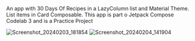 An app with 30 Days Of Recipes in a LazyColumn list and Material Theme. List items in Card Composable. This app is part o Jetpack Compose Codelab 3 and is a Practice Project


![Screenshot_20240203_181854](https://github.com/NickSidiropoulos/30DaysOfRecipes-Jetpack-Selfmade-Project/assets/12250619/ba6356bd-0183-4bb4-95a6-0d43d3f1152b)
![Screenshot_20240204_141904](https://github.com/NickSidiropoulos/30DaysOfRecipes-Jetpack-Selfmade-Project/assets/12250619/953569f2-a2b3-48d5-9331-cece8699fb62)
